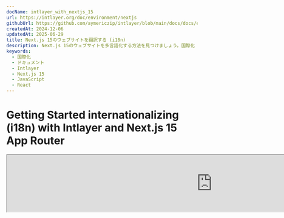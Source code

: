 ```yaml
---
docName: intlayer_with_nextjs_15
url: https://intlayer.org/doc/environment/nextjs
githubUrl: https://github.com/aymericzip/intlayer/blob/main/docs/docs/en/intlayer_with_nextjs_15.md
createdAt: 2024-12-06
updatedAt: 2025-06-29
title: Next.js 15のウェブサイトを翻訳する (i18n)
description: Next.js 15のウェブサイトを多言語化する方法を見つけましょう。国際化（i18n）して翻訳するためにドキュメントに従ってください。
keywords:
  - 国際化
  - ドキュメント
  - Intlayer
  - Next.js 15
  - JavaScript
  - React
---
```


# Getting Started internationalizing (i18n) with Intlayer and Next.js 15 App Router

<iframe title="The best i18n solution for Next.js? Discover Intlayer" class="m-auto aspect-[16/9] w-full overflow-hidden rounded-lg border-0" allow="autoplay; gyroscope;" loading="lazy" width="1080" height="auto" src="https://www.youtube.com/embed/e_PPG7PTqGU?autoplay=0&amp;origin=http://intlayer.org&amp;controls=0&amp;rel=1"/>

[アプリケーションテンプレート](https://github.com/aymericzip/intlayer-next-15-template)をGitHubで見る。

## Intlayerを始める

**Intlayer**は、最新のウェブアプリケーションで多言語対応を簡素化するために設計された、革新的なオープンソースの国際化（i18n）ライブラリです。Intlayerは、強力な**App Router**を含む最新の**Next.js 15**フレームワークとシームレスに統合されます。**Server Components**での効率的なレンダリングに最適化されており、[**Turbopack**](https://nextjs.org/docs/architecture/turbopack)とも完全に互換性があります。

Intlayerを使用すると、以下のことが可能です：

- コンポーネントレベルで宣言的な辞書を使用して**簡単に翻訳を管理**。
- メタデータ、ルート、およびコンテンツを**動的にローカライズ**。
- **クライアントサイドおよびサーバーサイドのコンポーネントで翻訳にアクセス**。
- 自動生成された型で**TypeScriptサポート**を確保し、オートコンプリートとエラー検出を改善。
- 動的なロケール検出や切り替えなどの**高度な機能**を活用。

> IntlayerはNext.js 12、13、14、15と互換性があります。Next.js Page Routerを使用している場合は、この[ガイド](https://github.com/aymericzip/intlayer/blob/main/docs/docs/ja/intlayer_with_nextjs_page_router.md)を参照してください。Next.js 12、13、14でApp Routerを使用している場合は、この[ガイド](https://github.com/aymericzip/intlayer/blob/main/docs/docs/ja/intlayer_with_nextjs_14.md)を参照してください。

---

## Next.jsアプリケーションでIntlayerをセットアップするステップバイステップガイド

### ステップ1: 依存関係をインストールする

npmを使用して必要なパッケージをインストールします：

```bash packageManager="npm"
npm install intlayer next-intlayer
```

```bash packageManager="pnpm"
pnpm add intlayer next-intlayer
```

```bash packageManager="yarn"
yarn add intlayer next-intlayer
```

- **intlayer**

  設定管理、翻訳、[コンテンツ宣言](https://github.com/aymericzip/intlayer/blob/main/docs/docs/ja/dictionary/get_started.md)、トランスパイル、および[CLIコマンド](https://github.com/aymericzip/intlayer/blob/main/docs/docs/ja/intlayer_cli.md)を提供する国際化ツールのコアパッケージ。

- **next-intlayer**

  IntlayerをNext.jsと統合するパッケージ。Next.jsの国際化のためのコンテキストプロバイダーとフックを提供します。また、[Webpack](https://webpack.js.org/)または[Turbopack](https://nextjs.org/docs/app/api-reference/turbopack)とIntlayerを統合するNext.jsプラグインや、ユーザーの優先ロケールを検出し、クッキーを管理し、URLリダイレクションを処理するミドルウェアも含まれています。

### ステップ2: プロジェクトを設定する

アプリケーションの言語を設定するための設定ファイルを作成します：

```typescript fileName="intlayer.config.ts" codeFormat="typescript"
import { Locales, type IntlayerConfig } from "intlayer";

const config: IntlayerConfig = {
  internationalization: {
    locales: [
      Locales.ENGLISH,
      Locales.FRENCH,
      Locales.SPANISH,
      // 他のロケール
    ],
    defaultLocale: Locales.ENGLISH,
  },
};

export default config;
```

```javascript fileName="intlayer.config.mjs" codeFormat="esm"
import { Locales } from "intlayer";

/** @type {import('intlayer').IntlayerConfig} */
const config = {
  internationalization: {
    locales: [
      Locales.ENGLISH,
      Locales.FRENCH,
      Locales.SPANISH,
      // 他のロケール
    ],
    defaultLocale: Locales.ENGLISH,
  },
};

export default config;
```

```javascript fileName="intlayer.config.cjs" codeFormat="commonjs"
const { Locales } = require("intlayer");

/** @type {import('intlayer').IntlayerConfig} */
const config = {
  internationalization: {
    locales: [
      Locales.ENGLISH,
      Locales.FRENCH,
      Locales.SPANISH,
      // 他のロケール
    ],
    defaultLocale: Locales.ENGLISH,
  },
};

module.exports = config;
```

> この設定ファイルを通じて、ローカライズされたURL、ミドルウェアリダイレクション、クッキー名、コンテンツ宣言の場所と拡張子、コンソールでのIntlayerログの無効化などを設定できます。利用可能なパラメータの完全なリストについては、[設定ドキュメント](https://github.com/aymericzip/intlayer/blob/main/docs/docs/ja/configuration.md)を参照してください。

### ステップ3: Next.js設定にIntlayerを統合する

Next.jsの設定をIntlayerを使用するように構成します：

```typescript filename="next.config.ts" codeFormat="typescript"
import type { NextConfig } from "next";
import { withIntlayer } from "next-intlayer/server";

const nextConfig: NextConfig = {
  /* 設定オプションをここに記述 */
};

export default withIntlayer(nextConfig);
```

```typescript fileName="next.config.mjs" codeFormat="esm"
import { withIntlayer } from "next-intlayer/server";

/** @type {import('next').NextConfig} */
const nextConfig = {
  /* 設定オプションをここに記述 */
};

export default withIntlayer(nextConfig);
```

```typescript fileName="next.config.cjs" codeFormat="commonjs"
const { withIntlayer } = require("next-intlayer/server");

/** @type {import('next').NextConfig} */
const nextConfig = {
  /* 設定オプションをここに記述 */
};

module.exports = withIntlayer(nextConfig);
```

> `withIntlayer()` Next.jsプラグインは、IntlayerをNext.jsと統合するために使用されます。コンテンツ宣言ファイルのビルドを確実にし、開発モードでそれらを監視します。また、[Webpack](https://webpack.js.org/)または[Turbopack](https://nextjs.org/docs/app/api-reference/turbopack)環境内でIntlayer環境変数を定義します。さらに、パフォーマンスを最適化するエイリアスを提供し、サーバーコンポーネントとの互換性を確保します。

### ステップ4: 動的ロケールルートを定義する

`RootLayout`からすべてを削除し、以下のコードに置き換えます：

```tsx {3} fileName="src/app/layout.tsx" codeFormat="typescript"
import type { PropsWithChildren, FC } from "react";
import "./globals.css";

const RootLayout: FC<PropsWithChildren> = ({ children }) => children;

export default RootLayout;
```

```jsx {3} fileName="src/app/layout.mjx" codeFormat="esm"
import "./globals.css";

const RootLayout = ({ children }) => children;

export default RootLayout;
```

```jsx {1,8} fileName="src/app/layout.csx" codeFormat="commonjs"
require("./globals.css");

const RootLayout = ({ children }) => children;

module.exports = {
  default: RootLayout,
  generateStaticParams,
};
```

> `RootLayout`コンポーネントを空に保つことで、[`lang`](https://developer.mozilla.org/ja/docs/Web/HTML/Global_attributes/lang)および[`dir`](https://developer.mozilla.org/ja/docs/Web/HTML/Global_attributes/dir)属性を`<html>`タグに設定できます。

動的ルーティングを実装するには、`[locale]`ディレクトリに新しいレイアウトを追加してロケールのパスを提供します：

```tsx fileName="src/app/[locale]/layout.tsx" codeFormat="typescript"
import type { NextLayoutIntlayer } from "next-intlayer";
import { Inter } from "next/font/google";
import { getHTMLTextDir } from "intlayer";

const inter = Inter({ subsets: ["latin"] });

const LocaleLayout: NextLayoutIntlayer = async ({ children, params }) => {
  const { locale } = await params;
  return (
    <html lang={locale} dir={getHTMLTextDir(locale)}>
      <body className={inter.className}>{children}</body>
    </html>
  );
};

export default LocaleLayout;
```

```jsx fileName="src/app/[locale]/layout.mjx" codeFormat="esm"
import { getHTMLTextDir } from "intlayer";

const inter = Inter({ subsets: ["latin"] });

const LocaleLayout = async ({ children, params: { locale } }) => {
  const { locale } = await params;
  return (
    <html lang={locale} dir={getHTMLTextDir(locale)}>
      <body className={inter.className}>{children}</body>
    </html>
  );
};

export default LocaleLayout;
```

```jsx fileName="src/app/[locale]/layout.csx" codeFormat="commonjs"
const { Inter } = require("next/font/google");
const { getHTMLTextDir } = require("intlayer");

const inter = Inter({ subsets: ["latin"] });

const LocaleLayout = async ({ children, params: { locale } }) => {
  const { locale } = await params;
  return (
    <html lang={locale} dir={getHTMLTextDir(locale)}>
      <body className={inter.className}>{children}</body>
    </html>
  );
};

module.exports = LocaleLayout;
```

> `[locale]`パスセグメントはロケールを定義するために使用されます。例：`/en-US/about`は`en-US`を参照し、`/fr/about`は`fr`を参照します。

> この段階で、`Error: Missing <html> and <body> tags in the root layout.` というエラーが発生します。これは予想されるもので、`/app/page.tsx` ファイルがもはや使用されておらず、削除できるためです。代わりに、`[locale]` パスセグメントが `/app/[locale]/page.tsx` ページをアクティブにします。その結果、ページはブラウザで `/en`、`/fr`、`/es` などのパスを通じてアクセス可能になります。デフォルトのロケールをルートページとして設定するには、ステップ7の `middleware` 設定を参照してください。

次に、アプリケーションレイアウトに`generateStaticParams`関数を実装します。

```tsx {1} fileName="src/app/[locale]/layout.tsx" codeFormat="typescript"
export { generateStaticParams } from "next-intlayer"; // 挿入する行

const LocaleLayout: NextLayoutIntlayer = async ({ children, params }) => {
  /*... 残りのコード*/
};

export default LocaleLayout;
```

```jsx {1} fileName="src/app/[locale]/layout.mjx" codeFormat="esm"
export { generateStaticParams } from "next-intlayer"; // 挿入する行

const LocaleLayout = async ({ children, params: { locale } }) => {
  /*... 残りのコード*/
};

// ... 残りのコード
```

```jsx {1,7} fileName="src/app/[locale]/layout.csx" codeFormat="commonjs"
const { generateStaticParams } = require("next-intlayer"); // 挿入する行

const LocaleLayout = async ({ children, params: { locale } }) => {
  /*... 残りのコード*/
};

module.exports = { default: LocaleLayout, generateStaticParams };
```

> `generateStaticParams`は、アプリケーションがすべてのロケールに必要なページを事前ビルドし、ランタイム計算を削減し、ユーザーエクスペリエンスを向上させます。詳細については、[Next.jsのgenerateStaticParamsに関するドキュメント](https://nextjs.org/docs/app/building-your-application/rendering/static-and-dynamic-rendering#generate-static-params)を参照してください。

### ステップ5: コンテンツを宣言する

翻訳を保存するためのコンテンツ宣言を作成および管理します：

```tsx fileName="src/app/[locale]/page.content.ts" contentDeclarationFormat="typescript"
import { t, type Dictionary } from "intlayer";

const pageContent = {
  key: "page",
  content: {
    getStarted: {
      main: t({
        en: "Get started by editing",
        fr: "Commencez par éditer",
        es: "Comience por editar",
      }),
      pageLink: "src/app/page.tsx",
    },
  },
} satisfies Dictionary;

export default pageContent;
```

```javascript fileName="src/app/[locale]/page.content.mjs" contentDeclarationFormat="esm"
import { t } from "intlayer";

/** @type {import('intlayer').Dictionary} */
const pageContent = {
  key: "page",
  content: {
    getStarted: {
      main: t({
        en: "Get started by editing",
        fr: "Commencez par éditer",
        es: "Comience por editar",
      }),
      pageLink: "src/app/page.tsx",
    },
  },
};

export default pageContent;
```

```javascript fileName="src/app/[locale]/page.content.cjs" contentDeclarationFormat="commonjs"
const { t } = require("intlayer");

/** @type {import('intlayer').Dictionary} */
const pageContent = {
  key: "page",
  content: {
    getStarted: {
      main: t({
        en: "Get started by editing",
        fr: "Commencez par éditer",
        es: "Comience por editar",
      }),
      pageLink: "src/app/page.tsx",
    },
  },
};

module.exports = pageContent;
```

```json fileName="src/app/[locale]/page.content.json" contentDeclarationFormat="json"
{
  "$schema": "https://intlayer.org/schema.json",
  "key": "page",
  "content": {
    "getStarted": {
      "nodeType": "translation",
      "translation": {
        "en": "Get started by editing",
        "fr": "Commencez par éditer",
        "es": "Comience por editar"
      }
    },
    "pageLink": {
      "nodeType": "translation",
      "translation": {
        "en": "src/app/page.tsx",
        "fr": "src/app/page.tsx",
        "es": "src/app/page.tsx"
      }
    }
  }
}
```

> コンテンツ宣言は、`contentDir`ディレクトリ（デフォルトでは`./src`）に含まれている限り、アプリケーション内のどこにでも定義できます。また、コンテンツ宣言ファイルの拡張子（デフォルトでは`.content.{json,ts,tsx,js,jsx,mjs,mjx,cjs,cjx}`）に一致する必要があります。

> 詳細については、[コンテンツ宣言ドキュメント](https://github.com/aymericzip/intlayer/blob/main/docs/docs/ja/dictionary/get_started.md)を参照してください。

### ステップ6: コード内でコンテンツを利用する

アプリケーション全体でコンテンツ辞書にアクセスします：

```tsx fileName="src/app/[locale]/page.tsx" codeFormat="typescript"
import type { FC } from "react";
import { ClientComponentExample } from "@components/ClientComponentExample";
import { ServerComponentExample } from "@components/ServerComponentExample";
import { type NextPageIntlayer, IntlayerClientProvider } from "next-intlayer";
import { IntlayerServerProvider, useIntlayer } from "next-intlayer/server";

const PageContent: FC = () => {
  const content = useIntlayer("page");

  return (
    <>
      <p>{content.getStarted.main}</p>
      <code>{content.getStarted.pageLink}</code>
    </>
  );
};

const Page: NextPageIntlayer = async ({ params }) => {
  const { locale } = await params;

  return (
    <IntlayerServerProvider locale={locale}>
      <PageContent />
      <ServerComponentExample />

      <IntlayerClientProvider locale={locale}>
        <ClientComponentExample />
      </IntlayerClientProvider>
    </IntlayerServerProvider>
  );
};

export default Page;
```

```jsx fileName="src/app/[locale]/page.mjx" codeFormat="esm"
import { ClientComponentExample } from "@components/ClientComponentExample";
import { ServerComponentExample } from "@components/ServerComponentExample";
import { IntlayerClientProvider } from "next-intlayer";
import { IntlayerServerProvider, useIntlayer } from "next-intlayer/server";

const PageContent = () => {
  const content = useIntlayer("page");

  return (
    <>
      <p>{content.getStarted.main}</p>
      <code>{content.getStarted.pageLink}</code>
    </>
  );
};

const Page = async ({ params }) => {
  const { locale } = await params;

  return (
    <IntlayerServerProvider locale={locale}>
      <PageContent />
      <ServerComponentExample />

      <IntlayerClientProvider locale={locale}>
        <ClientComponentExample />
      </IntlayerClientProvider>
    </IntlayerServerProvider>
  );
};

export default Page;
```

```jsx fileName="src/app/[locale]/page.csx" codeFormat="commonjs"
import { ClientComponentExample } from "@components/ClientComponentExample";
import { ServerComponentExample } from "@components/ServerComponentExample";
import { IntlayerClientProvider } from "next-intlayer";
import { IntlayerServerProvider, useIntlayer } from "next-intlayer/server";

const PageContent = () => {
  const content = useIntlayer("page");

  return (
    <>
      <p>{content.getStarted.main}</p>
      <code>{content.getStarted.pageLink}</code>
    </>
  );
};

const Page = async ({ params }) => {
  const { locale } = await params;

  return (
    <IntlayerServerProvider locale={locale}>
      <PageContent />
      <ServerComponentExample />

      <IntlayerClientProvider locale={locale}>
        <ClientComponentExample />
      </IntlayerClientProvider>
    </IntlayerServerProvider>
  );
};
```

- **`IntlayerClientProvider`**は、クライアントサイドコンポーネントにロケールを提供するために使用されます。任意の親コンポーネントに配置できますが、レイアウトに配置することをお勧めします。これは、Next.jsがページ間でレイアウトコードを共有するため、より効率的です。`IntlayerClientProvider`をレイアウトに使用することで、各ページで再初期化する必要がなくなり、パフォーマンスが向上し、アプリケーション全体で一貫したローカリゼーションコンテキストが維持されます。
- **`IntlayerServerProvider`**は、サーバーの子コンポーネントにロケールを提供するために使用されます。レイアウトに設定することはできません。

  > レイアウトとページは共通のサーバーコンテキストを共有できません。これは、サーバーコンテキストシステムがリクエストごとのデータストア（[Reactのキャッシュ](https://react.dev/reference/react/cache)メカニズムを介して）に基づいているためです。これにより、アプリケーションの異なるセグメントに対して各「コンテキスト」が再作成されます。共有レイアウトにプロバイダーを配置すると、この分離が破損し、サーバーコンポーネントにサーバーコンテキスト値が正しく伝播されなくなります。

```tsx {4,7} fileName="src/components/ClientComponentExample.tsx" codeFormat="typescript"
"use client";

import type { FC } from "react";
import { useIntlayer } from "next-intlayer";

export const ClientComponentExample: FC = () => {
  const content = useIntlayer("client-component-example"); // 関連するコンテンツ宣言を作成

  return (
    <div>
      <h2>{content.title}</h2>
      <p>{content.content}</p>
    </div>
  );
};
```

```jsx {3,6} fileName="src/components/ClientComponentExample.mjx" codeFormat="esm"
"use client";

import { useIntlayer } from "next-intlayer";

const ClientComponentExample = () => {
  const content = useIntlayer("client-component-example"); // 関連するコンテンツ宣言を作成

  return (
    <div>
      <h2>{content.title}</h2>
      <p>{content.content}</p>
    </div>
  );
};
```

```jsx {3,6} fileName="src/components/ClientComponentExample.csx" codeFormat="commonjs"
"use client";

const { useIntlayer } = require("next-intlayer");

const ClientComponentExample = () => {
  const content = useIntlayer("client-component-example"); // 関連するコンテンツ宣言を作成

  return (
    <div>
      <h2>{content.title}</h2>
      <p>{content.content}</p>
    </div>
  );
};
```

```tsx {2} fileName="src/components/ServerComponentExample.tsx"  codeFormat="typescript"
import type { FC } from "react";
import { useIntlayer } from "next-intlayer/server";

export const ServerComponentExample: FC = () => {
  const content = useIntlayer("server-component-example"); // 関連するコンテンツ宣言を作成

  return (
    <div>
      <h2>{content.title}</h2>
      <p>{content.content}</p>
    </div>
  );
};
```

```jsx {1} fileName="src/components/ServerComponentExample.mjx" codeFormat="esm"
import { useIntlayer } from "next-intlayer/server";

const ServerComponentExample = () => {
  const content = useIntlayer("server-component-example"); // 関連するコンテンツ宣言を作成

  return (
    <div>
      <h2>{content.title}</h2>
      <p>{content.content}</p>
    </div>
  );
};
```

```jsx {1} fileName="src/components/ServerComponentExample.csx" codeFormat="commonjs"
const { useIntlayer } = require("next-intlayer/server");

const ServerComponentExample = () => {
  const content = useIntlayer("server-component-example"); // 関連するコンテンツ宣言を作成

  return (
    <div>
      <h2>{content.title}</h2>
      <p>{content.content}</p>
    </div>
  );
};
```

> コンテンツを`alt`、`title`、`href`、`aria-label`などの`string`属性で使用する場合は、関数の値を呼び出す必要があります。例えば：

> ```jsx
> <img src={content.image.src.value} alt={content.image.value} />
> ```

> `useIntlayer`フックの詳細については、[ドキュメント](https://github.com/aymericzip/intlayer/blob/main/docs/docs/ja/packages/next-intlayer/useIntlayer.md)を参照してください。

### (オプション) ステップ7: ロケール検出用ミドルウェアを設定する

ユーザーの優先ロケールを検出するためのミドルウェアを設定します：

```typescript fileName="src/middleware.ts" codeFormat="typescript"
export { intlayerMiddleware as middleware } from "next-intlayer/middleware";

export const config = {
  matcher:
    "/((?!api|static|assets|robots|sitemap|sw|service-worker|manifest|.*\\..*|_next).*)",
};
```

```javascript fileName="src/middleware.mjs" codeFormat="esm"
export { intlayerMiddleware as middleware } from "next-intlayer/middleware";

export const config = {
  matcher:
    "/((?!api|static|assets|robots|sitemap|sw|service-worker|manifest|.*\\..*|_next).*)",
};
```

```javascript fileName="src/middleware.cjs" codeFormat="commonjs"
const { intlayerMiddleware } = require("next-intlayer/middleware");

const config = {
  matcher:
    "/((?!api|static|assets|robots|sitemap|sw|service-worker|manifest|.*\\..*|_next).*)",
};

module.exports = { middleware: intlayerMiddleware, config };
```

> `intlayerMiddleware`は、ユーザーの優先ロケールを検出し、[設定](https://github.com/aymericzip/intlayer/blob/main/docs/docs/ja/configuration.md)で指定された適切なURLにリダイレクトします。また、ユーザーの優先ロケールをクッキーに保存することも可能です。

### (オプション) ステップ8: メタデータの国際化

ページのタイトルなどのメタデータを国際化する場合は、Next.jsが提供する`generateMetadata`関数を使用できます。この関数内で`getTranslation`関数を使用してメタデータを翻訳します。

````typescript fileName="src/app/[locale]/layout.tsx or src/app/[locale]/page.tsx" codeFormat="typescript"
import {
  type IConfigLocales,
  getTranslation,
  getMultilingualUrls,
} from "intlayer";
import type { Metadata } from "next";
import type { LocalPromiseParams } from "next-intlayer";

export const generateMetadata = async ({
  params,
}: LocalPromiseParams): Promise<Metadata> => {
  const { locale } = await params;
  const t = <T>(content: IConfigLocales<T>) => getTranslation(content, locale);

  /**
   * 各ロケールのすべてのURLを含むオブジェクトを生成します。
   *
   * 例：
   * ```ts
   *  getMultilingualUrls('/about');
   *
   *  // 結果
   *  // {
   *  //   en: '/about',
   *  //   fr: '/fr/about',
   *  //   es: '/es/about',
   *  // }
   * ```
   */
  const multilingualUrls = getMultilingualUrls("/");

  return {
    title: t<string>({
      en: "My title",
      fr: "Mon titre",
      es: "Mi título",
    }),
    description: t({
      en: "My description",
      fr: "Ma description",
      es: "Mi descripción",
    }),
    alternates: {
      canonical: multilingualUrls[locale as keyof typeof multilingualUrls],
      languages: { ...multilingualUrls, "x-default": "/" },
    },
    openGraph: {
      url: multilingualUrls[locale],
    },
  };
};

// ... 残りのコード
````

````javascript fileName="src/app/[locale]/layout.mjs or src/app/[locale]/page.mjs" codeFormat="esm"
import { getTranslation, getMultilingualUrls } from "intlayer";

export const generateMetadata = async ({ params }) => {
  const { locale } = await params;
  const t = (content) => getTranslation(content, locale);

  /**
   * 各ロケールのすべてのURLを含むオブジェクトを生成します。
   *
   * 例：
   * ```ts
   *  getMultilingualUrls('/about');
   *
   *  // 結果
   *  // {
   *  //   en: '/about',
   *  //   fr: '/fr/about',
   *  //   es: '/es/about'
   *  // }
   * ```
   */
  const multilingualUrls = getMultilingualUrls("/");

  return {
    title: t({
      en: "My title",
      fr: "Mon titre",
      es: "Mi título",
    }),
    description: t({
      en: "My description",
      fr: "Ma description",
      es: "Mi descripción",
    }),
    alternates: {
      canonical: multilingualUrls[locale],
      languages: { ...multilingualUrls, "x-default": "/" },
    },
    openGraph: {
      url: multilingualUrls[locale],
    },
  };
};

// ... 残りのコード
````

````javascript fileName="src/app/[locale]/layout.cjs or src/app/[locale]/page.cjs" codeFormat="commonjs"
const { getTranslation, getMultilingualUrls } = require("intlayer");

const generateMetadata = async ({ params }) => {
  const { locale } = await params;

  const t = (content) => getTranslation(content, locale);

  /**
   * 各ロケールのすべてのURLを含むオブジェクトを生成します。
   *
   * 例：
   * ```ts
   *  getMultilingualUrls('/about');
   *
   *  // 結果
   *  // {
   *  //   en: '/about',
   *  //   fr: '/fr/about',
   *  //   es: '/es/about'
   *  // }
   * ```
   */
  const multilingualUrls = getMultilingualUrls("/");

  return {
    title: t({
      en: "My title",
      fr: "Mon titre",
      es: "Mi título",
    }),
    description: t({
      en: "My description",
      fr: "Ma description",
      es: "Mi descripción",
    }),
    alternates: {
      canonical: multilingualUrls[locale],
      languages: { ...multilingualUrls, "x-default": "/" },
    },
    openGraph: {
      url: multilingualUrls[locale],
    },
  };
};

module.exports = { generateMetadata };

// ... 残りのコード
````

> メタデータの最適化について詳しくは、[公式Next.jsドキュメント](https://nextjs.org/docs/app/building-your-application/optimizing/metadata)を参照してください。

### (オプション) ステップ9: sitemap.xmlおよびrobots.txtの国際化

`sitemap.xml`および`robots.txt`を国際化するには、Intlayerが提供する`getMultilingualUrls`関数を使用します。この関数を使用すると、サイトマップ用の多言語URLを生成できます。

```tsx fileName="src/app/sitemap.ts" codeFormat="typescript"
import { getMultilingualUrls } from "intlayer";
import type { MetadataRoute } from "next";

const sitemap = (): MetadataRoute.Sitemap => [
  {
    url: "https://example.com",
    alternates: {
      languages: { ...getMultilingualUrls("https://example.com") },
    },
  },
  {
    url: "https://example.com/login",
    alternates: {
      languages: { ...getMultilingualUrls("https://example.com/login") },
    },
  },
  {
    url: "https://example.com/register",
    alternates: {
      languages: { ...getMultilingualUrls("https://example.com/register") },
    },
  },
];

export default sitemap;
```

```jsx fileName="src/app/sitemap.mjx" codeFormat="esm"
import { getMultilingualUrls } from "intlayer";

const sitemap = () => [
  {
    url: "https://example.com",
    alternates: {
      languages: { ...getMultilingualUrls("https://example.com") },
    },
  },
  {
    url: "https://example.com/login",
    alternates: {
      languages: { ...getMultilingualUrls("https://example.com/login") },
    },
  },
  {
    url: "https://example.com/register",
    alternates: {
      languages: { ...getMultilingualUrls("https://example.com/register") },
    },
  },
];

export default sitemap;
```

```jsx fileName="src/app/sitemap.csx" codeFormat="commonjs"
const { getMultilingualUrls } = require("intlayer");

const sitemap = () => [
  {
    url: "https://example.com",
    alternates: {
      languages: { ...getMultilingualUrls("https://example.com") },
    },
  },
  {
    url: "https://example.com/login",
    alternates: {
      languages: { ...getMultilingualUrls("https://example.com/login") },
    },
  },
  {
    url: "https://example.com/register",
    alternates: {
      languages: { ...getMultilingualUrls("https://example.com/register") },
    },
  },
];

module.exports = sitemap;
```

```tsx fileName="src/app/robots.ts" codeFormat="typescript"
import type { MetadataRoute } from "next";
import { getMultilingualUrls } from "intlayer";

const getAllMultilingualUrls = (urls: string[]) =>
  urls.flatMap((url) => Object.values(getMultilingualUrls(url)) as string[]);

const robots = (): MetadataRoute.Robots => ({
  rules: {
    userAgent: "*",
    allow: ["/"],
    disallow: getAllMultilingualUrls(["/login", "/register"]),
  },
  host: "https://example.com",
  sitemap: `https://example.com/sitemap.xml`,
});

export default robots;
```

```jsx fileName="src/app/robots.mjx" codeFormat="esm"
import { getMultilingualUrls } from "intlayer";

const getAllMultilingualUrls = (urls) =>
  urls.flatMap((url) => Object.values(getMultilingualUrls(url)));

const robots = () => ({
  rules: {
    userAgent: "*",
    allow: ["/"],
    disallow: getAllMultilingualUrls(["/login", "/register"]),
  },
  host: "https://example.com",
  sitemap: `https://example.com/sitemap.xml`,
});

export default robots;
```

```jsx fileName="src/app/robots.csx" codeFormat="commonjs"
const { getMultilingualUrls } = require("intlayer");

const getAllMultilingualUrls = (urls) =>
  urls.flatMap((url) => Object.values(getMultilingualUrls(url)));

const robots = () => ({
  rules: {
    userAgent: "*",
    allow: ["/"],
    disallow: getAllMultilingualUrls(["/login", "/register"]),
  },
  host: "https://example.com",
  sitemap: `https://example.com/sitemap.xml`,
});

module.exports = robots;
```

> サイトマップの最適化について詳しくは、[公式Next.jsドキュメント](https://nextjs.org/docs/app/api-reference/file-conventions/metadata/sitemap)を参照してください。robots.txtの最適化について詳しくは、[公式Next.jsドキュメント](https://nextjs.org/docs/app/api-reference/file-conventions/metadata/robots)を参照してください。

### (オプション) ステップ10: コンテンツの言語を変更する

Next.jsでコンテンツの言語を変更するには、`Link`コンポーネントを使用してユーザーを適切なローカライズされたページにリダイレクトするのが推奨される方法です。`Link`コンポーネントはページのプリフェッチを可能にし、完全なページリロードを避けるのに役立ちます。

```tsx fileName="src/components/LocaleSwitcher.tsx" codeFormat="typescript"
"use client";

import type { FC } from "react";
import {
  Locales,
  getHTMLTextDir,
  getLocaleName,
  getLocalizedUrl,
} from "intlayer";
import { useLocale } from "next-intlayer";
import Link from "next/link";

export const LocaleSwitcher: FC = () => {
  const { locale, pathWithoutLocale, availableLocales } = useLocale();
  const { setLocaleCookie } = useLocaleCookie();

  return (
    <div>
      <button popoverTarget="localePopover">{getLocaleName(locale)}</button>
      <div id="localePopover" popover="auto">
        {availableLocales.map((localeItem) => (
          <Link
            href={getLocalizedUrl(pathWithoutLocale, localeItem)}
            hrefLang={localeItem}
            key={localeItem}
            aria-current={locale === localeItem ? "page" : undefined}
            onClick={() => setLocaleCookie(localeItem)}
          >
            <span>
              {/* ロケール - 例: FR */}
              {localeItem}
            </span>
            <span>
              {/* 自身のロケールでの言語 - 例: Français */}
              {getLocaleName(localeItem, locale)}
            </span>
            <span dir={getHTMLTextDir(localeItem)} lang={localeItem}>
              {/* 現在のロケールでの言語 - 例: Francés (現在のロケールがLocales.SPANISHに設定されている場合) */}
              {getLocaleName(localeItem)}
            </span>
            <span dir="ltr" lang={Locales.ENGLISH}>
              {/* 英語での言語 - 例: French */}
              {getLocaleName(localeItem, Locales.ENGLISH)}
            </span>
          </Link>
        ))}
      </div>
    </div>
  );
};
```

```jsx fileName="src/components/LocaleSwitcher.msx" codeFormat="esm"
"use client";

import {
  Locales,
  getHTMLTextDir,
  getLocaleName,
  getLocalizedUrl,
} from "intlayer";
import { useLocale } from "next-intlayer";
import Link from "next/link";

export const LocaleSwitcher = () => {
  const { locale, pathWithoutLocale, availableLocales } = useLocale();
  const { setLocaleCookie } = useLocaleCookie();

  return (
    <div>
      <button popoverTarget="localePopover">{getLocaleName(locale)}</button>
      <div id="localePopover" popover="auto">
        {availableLocales.map((localeItem) => (
          <Link
            href={getLocalizedUrl(pathWithoutLocale, localeItem)}
            hrefLang={localeItem}
            key={localeItem}
            aria-current={locale === localeItem ? "page" : undefined}
            onClick={() => setLocaleCookie(localeItem)}
          >
            <span>
              {/* ロケール - 例: FR */}
              {localeItem}
            </span>
            <span>
              {/* 自身のロケールでの言語 - 例: Français */}
              {getLocaleName(localeItem, locale)}
            </span>
            <span dir={getHTMLTextDir(localeItem)} lang={localeItem}>
              {/* 現在のロケールでの言語 - 例: Francés (現在のロケールがLocales.SPANISHに設定されている場合) */}
              {getLocaleName(localeItem)}
            </span>
            <span dir="ltr" lang={Locales.ENGLISH}>
              {/* 英語での言語 - 例: French */}
              {getLocaleName(localeItem, Locales.ENGLISH)}
            </span>
          </Link>
        ))}
      </div>
    </div>
  );
};
```

```jsx fileName="src/components/LocaleSwitcher.csx" codeFormat="commonjs"
"use client";

const {
  Locales,
  getHTMLTextDir,
  getLocaleName,
  getLocalizedUrl,
} = require("intlayer");
const { useLocale } = require("next-intlayer");
const Link = require("next/link");

export const LocaleSwitcher = () => {
  const { locale, pathWithoutLocale, availableLocales } = useLocale();
  const { setLocaleCookie } = useLocaleCookie();

  return (
    <div>
      <button popoverTarget="localePopover">{getLocaleName(locale)}</button>
      <div id="localePopover" popover="auto">
        {availableLocales.map((localeItem) => (
          <Link
            href={getLocalizedUrl(pathWithoutLocale, localeItem)}
            hrefLang={localeItem}
            key={localeItem}
            aria-current={locale === localeItem ? "page" : undefined}
            onClick={() => setLocaleCookie(localeItem)}
          >
            <span>
              {/* ロケール - 例: FR */}
              {localeItem}
            </span>
            <span>
              {/* 自身のロケールでの言語 - 例: Français */}
              {getLocaleName(localeItem, locale)}
            </span>
            <span dir={getHTMLTextDir(localeItem)} lang={localeItem}>
              {/* 現在のロケールでの言語 - 例: Francés (現在のロケールがLocales.SPANISHに設定されている場合) */}
              {getLocaleName(localeItem)}
            </span>
            <span dir="ltr" lang={Locales.ENGLISH}>
              {/* 英語での言語 - 例: French */}
              {getLocaleName(localeItem, Locales.ENGLISH)}
            </span>
          </Link>
        ))}
      </div>
    </div>
  );
};
```

> ドキュメント参照：
>
> - [`useLocale`フック](https://github.com/aymericzip/intlayer/blob/main/docs/docs/ja/packages/next-intlayer/useLocale.md)
> - [`getLocaleName`フック](https://github.com/aymericzip/intlayer/blob/main/docs/docs/ja/packages/intlayer/getLocaleName.md)
> - [`getLocalizedUrl`フック](https://github.com/aymericzip/intlayer/blob/main/docs/docs/ja/packages/intlayer/getLocalizedUrl.md)
> - [`getHTMLTextDir`フック](https://github.com/aymericzip/intlayer/blob/main/docs/docs/ja/packages/intlayer/getHTMLTextDir.md)
> - [`hrefLang`属性](https://developers.google.com/search/docs/specialty/international/localized-versions?hl=ja)
> - [`lang`属性](https://developer.mozilla.org/ja/docs/Web/HTML/Global_attributes/lang)
> - [`dir`属性](https://developer.mozilla.org/ja/docs/Web/HTML/Global_attributes/dir)
> - [`aria-current`属性](https://developer.mozilla.org/ja/docs/Web/Accessibility/ARIA/Attributes/aria-current)

### (オプション) ステップ11: ローカライズされたリンクコンポーネントを作成する

アプリケーションのナビゲーションが現在のロケールを尊重するようにするために、カスタム`Link`コンポーネントを作成できます。このコンポーネントは、内部URLを自動的に現在の言語でプレフィックスします。例えば、フランス語を話すユーザーが「About」ページへのリンクをクリックすると、`/about`ではなく`/fr/about`にリダイレクトされます。

この動作は以下の理由で便利です：

- **SEOとユーザーエクスペリエンス**：ローカライズされたURLは、検索エンジンが言語固有のページを正しくインデックスし、ユーザーに好みの言語でコンテンツを提供するのに役立ちます。
- **一貫性**：アプリケーション全体でローカライズされたリンクを使用することで、ナビゲーションが現在のロケール内に留まり、予期しない言語の切り替えを防ぎます。
- **保守性**：ローカリゼーションロジックを単一のコンポーネントに集中させることで、URLの管理が簡素化され、アプリケーションが成長するにつれてコードベースの保守性が向上します。

以下は、TypeScriptでのローカライズされた`Link`コンポーネントの実装例です：

```tsx fileName="src/components/Link.tsx" codeFormat="typescript"
"use client";

import { getLocalizedUrl } from "intlayer";
import NextLink, { type LinkProps as NextLinkProps } from "next/link";
import { useLocale } from "next-intlayer";
import type { PropsWithChildren, FC } from "react";

/**
 * 指定されたURLが外部リンクかどうかを確認するユーティリティ関数。
 * URLがhttp://またはhttps://で始まる場合、外部リンクと見なされます。
 */
export const checkIsExternalLink = (href?: string): boolean =>
  /^https?:\/\//.test(href ?? "");

/**
 * 現在のロケールに基づいてhref属性を適応させるカスタムLinkコンポーネント。
 * 内部リンクの場合、`getLocalizedUrl`を使用してURLにロケールをプレフィックスします（例：/fr/about）。
 * これにより、ナビゲーションが同じロケールコンテキスト内に留まることが保証されます。
 */
export const Link: FC<PropsWithChildren<NextLinkProps>> = ({
  href,
  children,
  ...props
}) => {
  const { locale } = useLocale();
  const isExternalLink = checkIsExternalLink(href.toString());

  // リンクが内部リンクで有効なhrefが提供されている場合、ローカライズされたURLを取得します。
  const hrefI18n: NextLinkProps["href"] =
    href && !isExternalLink ? getLocalizedUrl(href.toString(), locale) : href;

  return (
    <NextLink href={hrefI18n} {...props}>
      {children}
    </NextLink>
  );
};
```

```jsx fileName="src/components/Link.mjx" codeFormat="esm"
"use client";

import { getLocalizedUrl } from "intlayer";
import NextLink from "next/link";
import { useLocale } from "next-intlayer";

/**
 * 指定されたURLが外部リンクかどうかを確認するユーティリティ関数。
 * URLがhttp://またはhttps://で始まる場合、外部リンクと見なされます。
 */
export const checkIsExternalLink = (href) => /^https?:\/\//.test(href ?? "");

/**
 * 現在のロケールに基づいてhref属性を適応させるカスタムLinkコンポーネント。
 * 内部リンクの場合、`getLocalizedUrl`を使用してURLにロケールをプレフィックスします（例：/fr/about）。
 * これにより、ナビゲーションが同じロケールコンテキスト内に留まることが保証されます。
 */
export const Link = ({ href, children, ...props }) => {
  const { locale } = useLocale();
  const isExternalLink = checkIsExternalLink(href.toString());

  // リンクが内部リンクで有効なhrefが提供されている場合、ローカライズされたURLを取得します。
  const hrefI18n =
    href && !isExternalLink ? getLocalizedUrl(href.toString(), locale) : href;

  return (
    <NextLink href={hrefI18n} {...props}>
      {children}
    </NextLink>
  );
};
```

```jsx fileName="src/components/Link.csx" codeFormat="commonjs"
"use client";

const { getLocalizedUrl } = require("intlayer");
const NextLink = require("next/link");
const { useLocale } = require("next-intlayer");

/**
 * 指定されたURLが外部リンクかどうかを確認するユーティリティ関数。
 * URLがhttp://またはhttps://で始まる場合、外部リンクと見なされます。
 */
const checkIsExternalLink = (href) => /^https?:\/\//.test(href ?? "");

/**
 * 現在のロケールに基づいてhref属性を適応させるカスタムLinkコンポーネント。
 * 内部リンクの場合、`getLocalizedUrl`を使用してURLにロケールをプレフィックスします（例：/fr/about）。
 * これにより、ナビゲーションが同じロケールコンテキスト内に留まることが保証されます。
 */
const Link = ({ href, children, ...props }) => {
  const { locale } = useLocale();
  const isExternalLink = checkIsExternalLink(href.toString());

  // リンクが内部リンクで有効なhrefが提供されている場合、ローカライズされたURLを取得します。
  const hrefI18n =
    href && !isExternalLink ? getLocalizedUrl(href.toString(), locale) : href;

  return (
    <NextLink href={hrefI18n} {...props}>
      {children}
    </NextLink>
  );
};
```

#### 動作の仕組み

- **外部リンクの検出**：  
  ヘルパー関数`checkIsExternalLink`は、URLが外部リンクかどうかを判定します。外部リンクは変更されません。なぜなら、それらはローカリゼーションを必要としないからです。

- **現在のロケールの取得**：  
  `useLocale`フックは、現在のロケール（例：`fr`はフランス語）を提供します。

- **URLのローカライズ**：  
  内部リンク（つまり、外部リンクではないもの）については、`getLocalizedUrl`を使用してURLに現在のロケールを自動的にプレフィックスします。これにより、ユーザーがフランス語を使用している場合、`/about`を`href`として渡すと、`/fr/about`に変換されます。

- **リンクの返却**：  
  コンポーネントは、ローカライズされたURLを持つ`<a>`要素を返し、一貫性のあるロケールに基づいたナビゲーションを保証します。

この`Link`コンポーネントをアプリケーション全体で統合することで、一貫性があり、言語に配慮したユーザーエクスペリエンスを維持しながら、SEOと使いやすさを向上させることができます。

### （オプション）ステップ12: バンドルサイズを最適化する

`next-intlayer`を使用する際、辞書はデフォルトで各ページのバンドルに含まれます。バンドルサイズを最適化するために、Intlayerはマクロを使用して`useIntlayer`呼び出しをインテリジェントに置き換えるオプションのSWCプラグインを提供しています。これにより、辞書は実際に使用されるページのバンドルにのみ含まれるようになります。

この最適化を有効にするには、`@intlayer/swc`パッケージをインストールしてください。インストールが完了すると、`next-intlayer`は自動的にプラグインを検出して使用します：

```bash packageManager="npm"
npm install @intlayer/swc --save-dev
```

```bash packageManager="pnpm"
pnpm add @intlayer/swc --save-dev
```

```bash packageManager="yarn"
yarn add @intlayer/swc --save-dev
```

> 注: この最適化はNext.js 13以降でのみ利用可能です。

> 注: このパッケージはデフォルトではインストールされていません。なぜなら、SWCプラグインはNext.jsでまだ実験的な段階にあるためです。将来的に変更される可能性があります。

### TypeScriptを設定する

Intlayerは、TypeScriptのメリットを活用し、コードベースを強化するためにモジュール拡張を使用します。

![alt text](https://github.com/aymericzip/intlayer/blob/main/docs/assets/autocompletion.png)

![alt text](https://github.com/aymericzip/intlayer/blob/main/docs/assets/translation_error.png)

自動生成された型を含めるようにTypeScript設定を確認してください。

```json5 fileName="tsconfig.json"
{
  // ... 既存のTypeScript設定
  "include": [
    // ... 既存のTypeScript設定
    ".intlayer/**/*.ts", // 自動生成された型を含める
  ],
}
```

### Git設定

Intlayerによって生成されたファイルを無視することをお勧めします。これにより、それらをGitリポジトリにコミットすることを避けることができます。

これを行うには、以下の指示を`.gitignore`ファイルに追加します：

```plaintext fileName=".gitignore"
# Intlayerによって生成されたファイルを無視する
.intlayer
```

### さらに進む

さらに進むために、[ビジュアルエディター](https://github.com/aymericzip/intlayer/blob/main/docs/docs/ja/intlayer_visual_editor.md)を実装するか、[CMS](https://github.com/aymericzip/intlayer/blob/main/docs/docs/ja/intlayer_CMS.md)を使用してコンテンツを外部化することができます。
